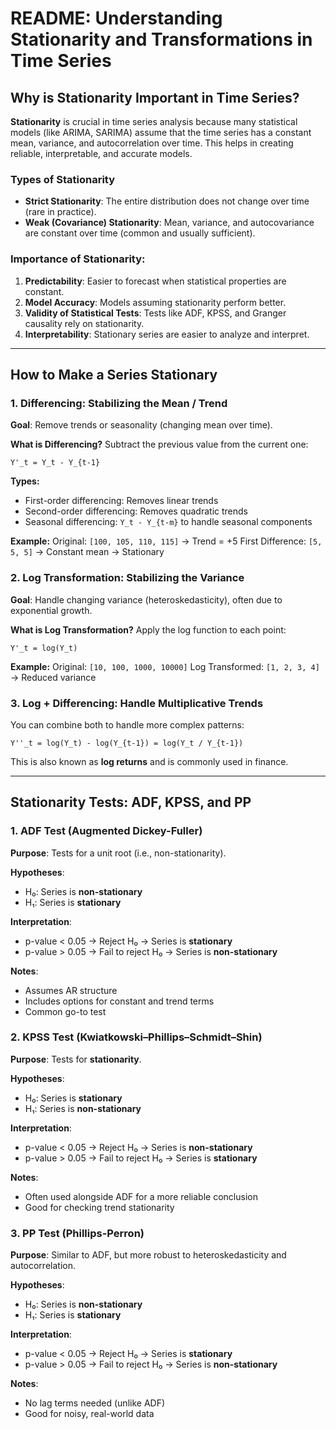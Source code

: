 # README: Understanding Stationarity and Transformations in Time Series

## Why is Stationarity Important in Time Series?

**Stationarity** is crucial in time series analysis because many statistical models (like ARIMA, SARIMA) assume that the time series has a constant mean, variance, and autocorrelation over time. This helps in creating reliable, interpretable, and accurate models.

### Types of Stationarity
- **Strict Stationarity**: The entire distribution does not change over time (rare in practice).
- **Weak (Covariance) Stationarity**: Mean, variance, and autocovariance are constant over time (common and usually sufficient).

### Importance of Stationarity:
1. **Predictability**: Easier to forecast when statistical properties are constant.
2. **Model Accuracy**: Models assuming stationarity perform better.
3. **Validity of Statistical Tests**: Tests like ADF, KPSS, and Granger causality rely on stationarity.
4. **Interpretability**: Stationary series are easier to analyze and interpret.

---

## How to Make a Series Stationary

### 1. Differencing: Stabilizing the Mean / Trend

**Goal**: Remove trends or seasonality (changing mean over time).

**What is Differencing?**
Subtract the previous value from the current one:
```
Y'_t = Y_t - Y_{t-1}
```

**Types:**
- First-order differencing: Removes linear trends
- Second-order differencing: Removes quadratic trends
- Seasonal differencing: `Y_t - Y_{t-m}` to handle seasonal components

**Example:**
Original: `[100, 105, 110, 115]`  → Trend = +5
First Difference: `[5, 5, 5]` → Constant mean → Stationary

### 2. Log Transformation: Stabilizing the Variance

**Goal**: Handle changing variance (heteroskedasticity), often due to exponential growth.

**What is Log Transformation?**
Apply the log function to each point:
```
Y'_t = log(Y_t)
```

**Example:**
Original: `[10, 100, 1000, 10000]`
Log Transformed: `[1, 2, 3, 4]` → Reduced variance

### 3. Log + Differencing: Handle Multiplicative Trends

You can combine both to handle more complex patterns:
```
Y''_t = log(Y_t) - log(Y_{t-1}) = log(Y_t / Y_{t-1})
```
This is also known as **log returns** and is commonly used in finance.

---

## Stationarity Tests: ADF, KPSS, and PP

### 1. ADF Test (Augmented Dickey-Fuller)

**Purpose**: Tests for a unit root (i.e., non-stationarity).

**Hypotheses**:
- H₀: Series is **non-stationary**
- H₁: Series is **stationary**

**Interpretation**:
- p-value < 0.05 → Reject H₀ → Series is **stationary**
- p-value > 0.05 → Fail to reject H₀ → Series is **non-stationary**

**Notes**:
- Assumes AR structure
- Includes options for constant and trend terms
- Common go-to test

### 2. KPSS Test (Kwiatkowski–Phillips–Schmidt–Shin)

**Purpose**: Tests for **stationarity**.

**Hypotheses**:
- H₀: Series is **stationary**
- H₁: Series is **non-stationary**

**Interpretation**:
- p-value < 0.05 → Reject H₀ → Series is **non-stationary**
- p-value > 0.05 → Fail to reject H₀ → Series is **stationary**

**Notes**:
- Often used alongside ADF for a more reliable conclusion
- Good for checking trend stationarity

### 3. PP Test (Phillips-Perron)

**Purpose**: Similar to ADF, but more robust to heteroskedasticity and autocorrelation.

**Hypotheses**:
- H₀: Series is **non-stationary**
- H₁: Series is **stationary**

**Interpretation**:
- p-value < 0.05 → Reject H₀ → Series is **stationary**
- p-value > 0.05 → Fail to reject H₀ → Series is **non-stationary**

**Notes**:
- No lag terms needed (unlike ADF)
- Good for noisy, real-world data

